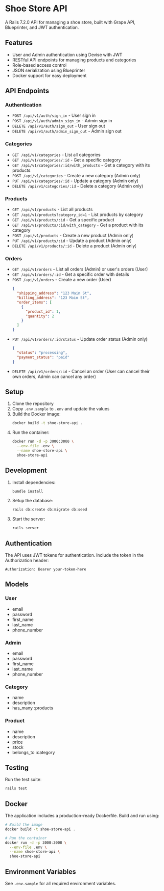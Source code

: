 # Shoe Store API

A Rails 7.2.0 API for managing a shoe store, built with Grape API, Blueprinter, and JWT authentication.

## Features

- User and Admin authentication using Devise with JWT
- RESTful API endpoints for managing products and categories
- Role-based access control
- JSON serialization using Blueprinter
- Docker support for easy deployment

## API Endpoints

### Authentication

- `POST /api/v1/auth/sign_in` - User sign in
- `POST /api/v1/auth/admin_sign_in` - Admin sign in
- `DELETE /api/v1/auth/sign_out` - User sign out
- `DELETE /api/v1/auth/admin_sign_out` - Admin sign out

### Categories

- `GET /api/v1/categories` - List all categories
- `GET /api/v1/categories/:id` - Get a specific category
- `GET /api/v1/categories/:id/with_products` - Get a category with its products
- `POST /api/v1/categories` - Create a new category (Admin only)
- `PUT /api/v1/categories/:id` - Update a category (Admin only)
- `DELETE /api/v1/categories/:id` - Delete a category (Admin only)

### Products

- `GET /api/v1/products` - List all products
- `GET /api/v1/products?category_id=1` - List products by category
- `GET /api/v1/products/:id` - Get a specific product
- `GET /api/v1/products/:id/with_category` - Get a product with its category
- `POST /api/v1/products` - Create a new product (Admin only)
- `PUT /api/v1/products/:id` - Update a product (Admin only)
- `DELETE /api/v1/products/:id` - Delete a product (Admin only)

### Orders

- `GET /api/v1/orders` - List all orders (Admin) or user's orders (User)
- `GET /api/v1/orders/:id` - Get a specific order with details
- `POST /api/v1/orders` - Create a new order (User)
  ```json
  {
    "shipping_address": "123 Main St",
    "billing_address": "123 Main St",
    "order_items": [
      {
        "product_id": 1,
        "quantity": 2
      }
    ]
  }
  ```
- `PUT /api/v1/orders/:id/status` - Update order status (Admin only)
  ```json
  {
    "status": "processing",
    "payment_status": "paid"
  }
  ```
- `DELETE /api/v1/orders/:id` - Cancel an order (User can cancel their own orders, Admin can cancel any order)

## Setup

1. Clone the repository
2. Copy `.env.sample` to `.env` and update the values
3. Build the Docker image:
   ```bash
   docker build -t shoe-store-api .
   ```
4. Run the container:
   ```bash
   docker run -d -p 3000:3000 \
     --env-file .env \
     --name shoe-store-api \
     shoe-store-api
   ```

## Development

1. Install dependencies:
   ```bash
   bundle install
   ```

2. Setup the database:
   ```bash
   rails db:create db:migrate db:seed
   ```

3. Start the server:
   ```bash
   rails server
   ```

## Authentication

The API uses JWT tokens for authentication. Include the token in the Authorization header:

```
Authorization: Bearer your-token-here
```

## Models

### User
- email
- password
- first_name
- last_name
- phone_number

### Admin
- email
- password
- first_name
- last_name
- phone_number

### Category
- name
- description
- has_many :products

### Product
- name
- description
- price
- stock
- belongs_to :category

## Testing

Run the test suite:

```bash
rails test
```

## Docker

The application includes a production-ready Dockerfile. Build and run using:

```bash
# Build the image
docker build -t shoe-store-api .

# Run the container
docker run -d -p 3000:3000 \
  --env-file .env \
  --name shoe-store-api \
  shoe-store-api
```

## Environment Variables

See `.env.sample` for all required environment variables.
